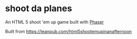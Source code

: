 # shoot da planes

An HTML 5 shoot 'em up game built with [Phaser](http://phaser.io/)

Built from https://leanpub.com/html5shootemupinanafternoon
